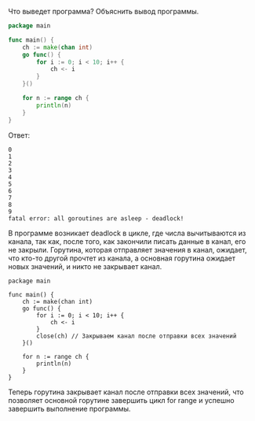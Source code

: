 Что выведет программа? Объяснить вывод программы.

```go
package main

func main() {
	ch := make(chan int)
	go func() {
		for i := 0; i < 10; i++ {
			ch <- i
		}
	}()

	for n := range ch {
		println(n)
	}
}
```

Ответ:
```
0
1
2
3
4
5
6
7
8
9
fatal error: all goroutines are asleep - deadlock!
```

В программе возникает deadlock в цикле, где числа вычитываются из канала, так как, после того, как закончили писать данные в канал, его не закрыли.  Горутина, которая отправляет значения в канал, ожидает, что кто-то другой прочтет из канала, а основная горутина ожидает новых значений, и никто не закрывает канал.

```
package main

func main() {
	ch := make(chan int)
	go func() {
		for i := 0; i < 10; i++ {
			ch <- i
		}
		close(ch) // Закрываем канал после отправки всех значений
	}()

	for n := range ch {
		println(n)
	}
}
```

Теперь горутина закрывает канал после отправки всех значений, что позволяет основной горутине завершить цикл for range и успешно завершить выполнение программы.